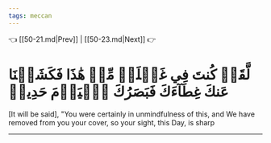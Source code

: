 ```yaml
---
tags: meccan
---
```


👈 [[50-21.md|Prev]] | [[50-23.md|Next]] 👉

# لَّقَدۡ كُنتَ فِي غَفۡلَةٖ مِّنۡ هَٰذَا فَكَشَفۡنَا عَنكَ غِطَآءَكَ فَبَصَرُكَ ٱلۡيَوۡمَ حَدِيدٞ

[It will be said], "You were certainly in unmindfulness of this, and We have removed from you your cover, so your sight, this Day, is sharp

---

